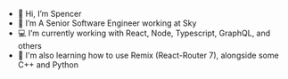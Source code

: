 - 👋 Hi, I’m Spencer
- 👀 I’m A Senior Software Engineer working at Sky
- 💻 I’m currently working with React, Node, Typescript, GraphQL, and others
- 🌱 I'm also learning how to use Remix (React-Router 7), alongside some C++ and Python

